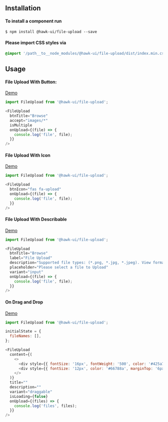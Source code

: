 ## Installation


#### To install a component run
`$ npm install @hawk-ui/file-upload --save`


#### Please import CSS styles via
```scss noeditor
@import '/path__to__node_modules/@hawk-ui/file-upload/dist/index.min.css
```


## Usage


#### File Upload With Button:
[Demo](https://hawk.oncrypt.co/#!/FileUpload/1)
```js static
import FileUpload from '@hawk-ui/file-upload';
```
```js
<FileUpload
  btnTitle="Browse"
  accept="images/*"
  isMultiple
  onUpload={(file) => {
    console.log('file', file);
  }}
/>
```


#### File Upload With Icon
[Demo](https://hawk.oncrypt.co/#!/FileUpload/3)
```js static
import FileUpload from '@hawk-ui/file-upload';
```
```js
<FileUpload
  btnIcon="fas fa-upload"
  onUpload={(file) => {
    console.log('file', file);
  }}
/>
```


#### File Upload With Describable
[Demo](https://hawk.oncrypt.co/#!/FileUpload/5)
```js static
import FileUpload from '@hawk-ui/file-upload';
```
```js
<FileUpload
  btnTitle="Browse"
  label="File Upload"
  description="Supported file types: (*.png, *.jpg, *.jpeg). View format instructions."
  placeholder="Please select a file to Upload"
  variant="input"
  onUpload={(file) => {
    console.log('file', file);
  }}
/>
```


#### On Drag and Drop
[Demo](https://hawk.oncrypt.co/#!/FileUpload/7)
```js static
import FileUpload from '@hawk-ui/file-upload';
```
```js
initialState = {
  fileNames: [],
};

<FileUpload
  content={(
    <>
      <div style={{ fontSize: '16px', fontWeight: '500', color: '#425a70' }}>Drag and Drop Image Here</div>
      <div style={{ fontSize: '12px', color: '#66788a', marginTop: '6px' }}>Supported file types: (*.png, *.jpg, *.jpeg). View format instructions.</div>
    </>
  )}
  title=""
  description=""
  variant="draggable"
  isLoading={false}
  onUpload={(files) => {
    console.log('files', files);
  }}
/>
```